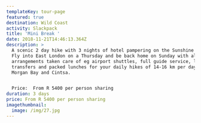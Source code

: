 ```yaml
---
templateKey: tour-page
featured: true
destination: Wild Coast
activity: Slackpack
title: 'Mini Break '
date: 2018-11-21T14:46:13.364Z
description: >
  A scenic 2 day hike with 3 nights of hotel pampering on the Sunshine Coast.
  Fly into East London on a Thursday and be back home on Sunday with all
  arrangements taken care of eg airport shuttles, full guide service, luggage
  transfers and packed lunches for your daily hikes of 14-16 km per day between
  Morgan Bay and Cintsa. 


  Price:  From R 5400 per person sharing
duration: 3 days
price: From R 5400 per person sharing
imagethumbnail:
  image: /img/27.jpg
---
```



